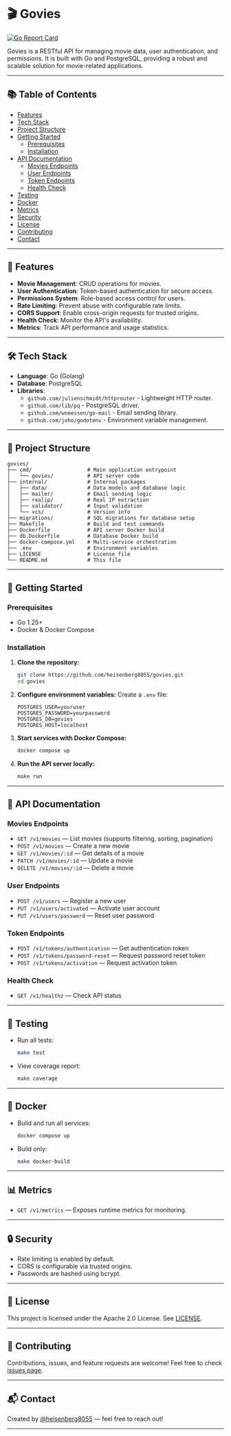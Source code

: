 # 🎬 Govies

[![Go Report Card](https://goreportcard.com/badge/github.com/heisenberg8055/govies)](https://goreportcard.com/report/github.com/heisenberg8055/govies)

Govies is a RESTful API for managing movie data, user authentication, and permissions. It is built with Go and PostgreSQL, providing a robust and scalable solution for movie-related applications.

---

## 📚 Table of Contents

- [Features](#features)
- [Tech Stack](#tech-stack)
- [Project Structure](#project-structure)
- [Getting Started](#getting-started)
  - [Prerequisites](#prerequisites)
  - [Installation](#installation)
- [API Documentation](#api-documentation)
  - [Movies Endpoints](#movies-endpoints)
  - [User Endpoints](#user-endpoints)
  - [Token Endpoints](#token-endpoints)
  - [Health Check](#health-check)
- [Testing](#testing)
- [Docker](#docker)
- [Metrics](#metrics)
- [Security](#security)
- [License](#license)
- [Contributing](#contributing)
- [Contact](#contact)

---

## 🚀 Features

- **Movie Management**: CRUD operations for movies.
- **User Authentication**: Token-based authentication for secure access.
- **Permissions System**: Role-based access control for users.
- **Rate Limiting**: Prevent abuse with configurable rate limits.
- **CORS Support**: Enable cross-origin requests for trusted origins.
- **Health Check**: Monitor the API's availability.
- **Metrics**: Track API performance and usage statistics.

---

## 🛠️ Tech Stack

- **Language**: Go (Golang)
- **Database**: PostgreSQL
- **Libraries**:
  - `github.com/julienschmidt/httprouter` - Lightweight HTTP router.
  - `github.com/lib/pq` - PostgreSQL driver.
  - `github.com/wneessen/go-mail` - Email sending library.
  - `github.com/joho/godotenv` - Environment variable management.

---

## 📂 Project Structure

```
govies/
├── cmd/                  # Main application entrypoint
│   └── govies/           # API server code
├── internal/             # Internal packages
│   ├── data/             # Data models and database logic
│   ├── mailer/           # Email sending logic
│   ├── realip/           # Real IP extraction
│   ├── validator/        # Input validation
│   └── vcs/              # Version info
├── migrations/           # SQL migrations for database setup
├── Makefile              # Build and test commands
├── Dockerfile            # API server Docker build
├── db.Dockerfile         # Database Docker build
├── docker-compose.yml    # Multi-service orchestration
├── .env                  # Environment variables
├── LICENSE               # License file
└── README.md             # This file
```

---

## 🏁 Getting Started

### Prerequisites

- Go 1.25+
- Docker & Docker Compose

### Installation

1. **Clone the repository:**
   ```sh
   git clone https://github.com/heisenberg8055/govies.git
   cd govies
   ```

2. **Configure environment variables:**
   Create a `.env` file:
   ```
   POSTGRES_USER=youruser
   POSTGRES_PASSWORD=yourpassword
   POSTGRES_DB=govies
   POSTGRES_HOST=localhost
   ```

3. **Start services with Docker Compose:**
   ```sh
   docker compose up
   ```

4. **Run the API server locally:**
   ```sh
   make run
   ```

---

## 📖 API Documentation

### Movies Endpoints

- `GET /v1/movies` — List movies (supports filtering, sorting, pagination)
- `POST /v1/movies` — Create a new movie
- `GET /v1/movies/:id` — Get details of a movie
- `PATCH /v1/movies/:id` — Update a movie
- `DELETE /v1/movies/:id` — Delete a movie

### User Endpoints

- `POST /v1/users` — Register a new user
- `PUT /v1/users/activated` — Activate user account
- `PUT /v1/users/password` — Reset user password

### Token Endpoints

- `POST /v1/tokens/authentication` — Get authentication token
- `POST /v1/tokens/password-reset` — Request password reset token
- `POST /v1/tokens/activation` — Request activation token

### Health Check

- `GET /v1/healthz` — Check API status

---

## 🧪 Testing

- Run all tests:
  ```sh
  make test
  ```
- View coverage report:
  ```sh
  make coverage
  ```

---

## 🐳 Docker

- Build and run all services:
  ```sh
  docker compose up
  ```
- Build only:
  ```sh
  make docker-build
  ```

---

## 📊 Metrics

- `GET /v1/metrics` — Exposes runtime metrics for monitoring.

---

## 🔒 Security

- Rate limiting is enabled by default.
- CORS is configurable via trusted origins.
- Passwords are hashed using bcrypt.

---

## 📄 License

This project is licensed under the Apache 2.0 License. See [LICENSE](./LICENSE).

---

## 🤝 Contributing

Contributions, issues, and feature requests are welcome! Feel free to check [issues page](https://github.com/heisenberg8055/govies/issues).

---

## 📬 Contact

Created by [@heisenberg8055](https://github.com/heisenberg8055) — feel free to reach out!

---
